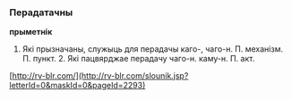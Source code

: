 ### Перадатачны
**прыметнік**

1. Які прызначаны, служыць для перадачы каго-, чаго-н. П. механізм. П. пункт. 2. Які пацвярджае перадачу чаго-н. каму-н. П. акт.

<a rel="author">[http://rv-blr.com/](http://rv-blr.com/slounik.jsp?letterId=0&maskId=0&pageId=2293)</a>
